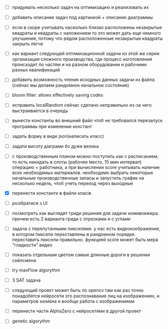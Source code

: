 - [ ] придумать несколько задач на оптимизацию и реализовать их
- [ ] добавить описание задач под картинкой + описание диаграммы
- [ ] если в скоре учитывать насколько близко расположены незакрытые квадраты и квадраты с наложением то это может дать еще немного улучшения, потому что рядом расположенные незакрытые квадраты закрыть легче
- [ ] как вариант следующей оптимизационной задачи из этой же серии организация сложного производства, где процесс изготовления происходит по частям и на разном оборудовании и рабочими разных квалификаций
- [ ] добавить возможность чтения исходных данных задачи из файла (сейчас мы делаем рандомное начальное состояние)
- [ ] bloom filter: allows effectively saving codes
- [ ] исправить localRandom сейчас сделано неправильно из-за чего выстраивается в очередь
- [ ] вынести константы во внешний файл чтоб не требовался перезапуск программы при изменении констант
- [ ] задать форму в виде json(написать класс)
- [ ] задати висоту діаграми бо дуже велика
- [ ] с производственным планом можно поступить как с расписанием, то есть накидать в слоты (рабочее место, 15 мин интервал) операцию + работника, а при вычислении score учитывать наличие всех необходимых материалов. необходимо выбрать некоторые начальные производственные запасы и запустить график на несколько недель, чтоб учеть переход через выходные
- [x] перенести константи в файли класів
- [ ] розібратися з UI
- [ ] посмотреть как выглядят гриди решения для задачи комивояжера. причем есть 2 варианта гриди с отрезками и с углами
- [ ] задача с перепутанными пикселями. у нас есть видеоизображение, в котором пиксели переставлены в рандомном порядке. переставить пиксели правильно. функцией score может быть мера "гладкости" видео
- [ ] показать отдельным цветом самые длинные дороги в решении сейлсмена

- [ ] try maxFlow algorythm
- [ ] 3 SAT задача 
- [ ] следующий проект может быть по opencv там как раз точно понадобятся нейросети это распознавание лиц на изображениях, и параметров хюмана и вообще работа с изображениями
- [ ] перенести части AlphaZero с нейросетями в другой проект
- [ ] genetic algorythm
